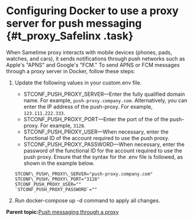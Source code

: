 # Configuring Docker to use a proxy server for push messaging {#t_proxy_Safelinx .task}

When Sametime proxy interacts with mobile devices \(phones, pads, watches, and cars\), it sends notifications through push networks such as Apple's "APNS" and Google's "FCM." To send APNS or FCM messages through a proxy server in Docker, follow these steps:

1.  Update the following values in your custom.env file.

    -   STCONF\_PUSH\_PROXY\_SERVER—Enter the fully qualified domain name. For example, `push-proxy.company.com`. Alternatively, you can enter the IP address of the push-proxy. For example, `123.111.222.333`.
    -   STCONF\_PUSH\_PROXY\_PORT—Enter the port of the of the push-proxy. For example, `3128`.
    -   STCONF\_PUSH\_PROXY\_USER—When necessary, enter the functional ID of the account required to use the push proxy.
    -   STCONF\_PUSH\_PROXY\_PASSWORD—When necessary, enter the password of the functional ID for the account required to use the push proxy.
    Ensure that the syntax for the .env file is followed, as shown in the example below.

    ``` {#codeblock_n2y_5xr_lvb}
    STCONF\_PUSH\_PROXY\_SERVER="push-proxy.company.com"
    STCONF\_PUSH\_PROXY\_PORT="3128"
    STCONF_PUSH_PROXY_USER=""
    `STCONF_PUSH_PROXY_PASSWORD`=""
    ```

2.  Run docker-compose up -d command to apply all changes.


**Parent topic:**[Push messaging through a proxy](t_push_proxy.md)

